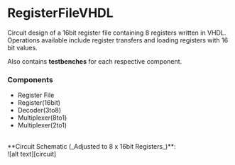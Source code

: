 # RegisterFileVHDL
Circuit design of a 16bit register file containing 8 registers written in VHDL. Operations available include register transfers and loading registers with 16 bit values.

Also contains **testbenches** for each respective component.

### Components 
* Register File
* Register(16bit)
* Decoder(3to8)
* Multiplexer(8to1)
* Multiplexer(2to1)


<br/>
**Circuit Schematic (_Adjusted to 8 x 16bit Registers_)**: 
<br/>![alt text][circuit]

[circuit]: https://github.com/dooleyb1/RegisterFileVHDL/blob/master/circuit.png "4 Registers Version of Circuit"
